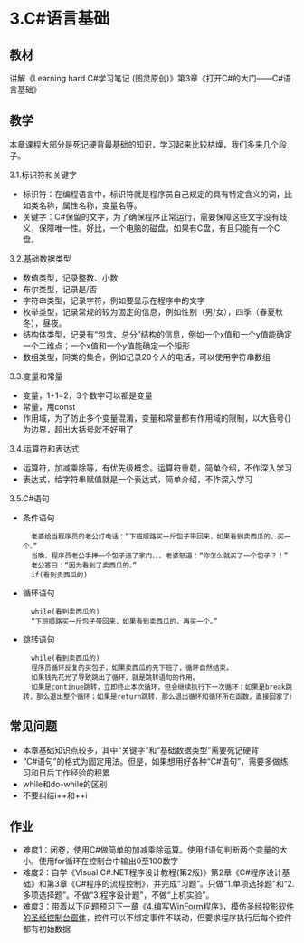 # 3.C#语言基础

## 教材
讲解《Learning hard C#学习笔记 (图灵原创)》第3章《打开C#的大门——C#语言基础》

## 教学
本章课程大部分是死记硬背最基础的知识，学习起来比较枯燥，我们多来几个段子。

3.1.标识符和关键字

- 标识符：在编程语言中，标识符就是程序员自己规定的具有特定含义的词，比如类名称，属性名称，变量名等。
- 关键字：C#保留的文字，为了确保程序正常运行，需要保障这些文字没有歧义，保障唯一性。好比，一个电脑的磁盘，如果有C盘，有且只能有一个C盘。


3.2.基础数据类型

- 数值类型，记录整数、小数
- 布尔类型，记录是/否
- 字符串类型，记录字符，例如要显示在程序中的文字
- 枚举类型，记录常规的较为固定的信息，例如性别（男/女），四季（春夏秋冬），昼夜。
- 结构体类型，记录有“包含、总分”结构的信息，例如一个x值和一个y值能确定一个二维点；一个x值和一个y值能确定一个矩形
- 数组类型，同类的集合，例如记录20个人的电话，可以使用字符串数组


3.3.变量和常量

- 变量，1+1=2，3个数字可以都是变量
- 常量，用const
- 作用域，为了防止多个变量混淆，变量和常量都有作用域的限制，以大括号{}为边界，超出大括号就不好用了


3.4.运算符和表达式

- 运算符，加减乘除等，有优先级概念。运算符重载，简单介绍，不作深入学习
- 表达式，给字符串赋值就是一个表达式，简单介绍，不作深入学习


3.5.C#语句

- 条件语句

        老婆给当程序员的老公打电话：“下班顺路买一斤包子带回来，如果看到卖西瓜的，买一个。”
        当晚，程序员老公手捧一个包子进了家门。。。老婆怒道：“你怎么就买了一个包子？！”
        老公答曰：“因为看到了卖西瓜的。” 
        if(看到卖西瓜的)

- 循环语句

        while(看到卖西瓜的)
        “下班顺路买一斤包子带回来，如果看到卖西瓜的，再买一个。”


- 跳转语句

        while(看到卖西瓜的)
        程序员循环反复的买包子，如果卖西瓜的先下班了，循环自然结束。
        如果钱先花光了导致跳出了循环，就是跳转语句的作用。
        如果是continue跳转，立即终止本次循环，但会继续执行下一次循环；如果是break跳转，那么退出整个循环；如果是return跳转，那么退出循环和循环所在函数，直接回家了）

## 常见问题
- 本章基础知识点较多，其中“关键字”和“基础数据类型”需要死记硬背
- “C#语句”的格式为固定用法。但是，如果想用好各种“C#语句”，需要多做练习和日后工作经验的积累
- while和do-while的区别
- 不要纠结i++和++i

## 作业
- 难度1：闭卷，使用C#做简单的加减乘除运算。使用if语句判断两个变量的大小。使用for循环在控制台中输出0至100数字
- 难度2：自学《Visual C#.NET程序设计教程(第2版)》第2章《C#程序设计基础》和第3章《C#程序的流程控制》，并完成“习题”。只做“1.单项选择题”和“2.多项选择题”。不做“3.程序设计题”，不做“上机实验”。
- 难度3：带着以下问题预习下一章《[4.编写WinForm程序](../4.编写WinForm程序/README.md)》，模仿[圣经投影软件的圣经控制台窗体](../1.C%23与.NET简介/C%23项目截图/1.cient-圣经投影软件.png)，控件可以不绑定事件不联动，但要求程序执行后每个控件都有初始数据
